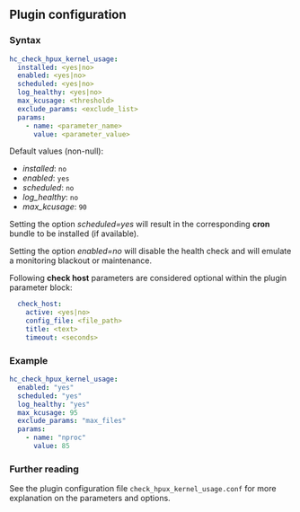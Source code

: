 ## Plugin configuration

### Syntax

```yaml
hc_check_hpux_kernel_usage:
  installed: <yes|no>    
  enabled: <yes|no>
  scheduled: <yes|no>
  log_healthy: <yes|no>
  max_kcusage: <threshold>
  exclude_params: <exclude_list>
  params:
    - name: <parameter_name>
      value: <parameter_value>
```

Default values (non-null):
* *installed*: `no`
* *enabled*: `yes`
* *scheduled*: `no`
* *log_healthy*: `no`
* *max_kcusage*: `90`

Setting the option *scheduled=yes* will result in the corresponding **cron** bundle to be installed (if available).

Setting the option *enabled=no* will disable the health check and will emulate a monitoring blackout or maintenance.

Following **check host** parameters are considered optional within the plugin parameter block:

```yaml
  check_host:
    active: <yes|no>
    config_file: <file_path>
    title: <text>
    timeout: <seconds>
```

### Example

```yaml
hc_check_hpux_kernel_usage:
  enabled: "yes"
  scheduled: "yes"    
  log_healthy: "yes"
  max_kcusage: 95
  exclude_params: "max_files"
  params:
    - name: "nproc"
      value: 85
```

### Further reading

See the plugin configuration file `check_hpux_kernel_usage.conf` for more explanation on the parameters and options.
